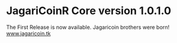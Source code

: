 JagariCoinR Core version 1.0.1.0
==========================

The First Release is now available.
Jagaricoin brothers were born!
www.jagaricoin.tk
